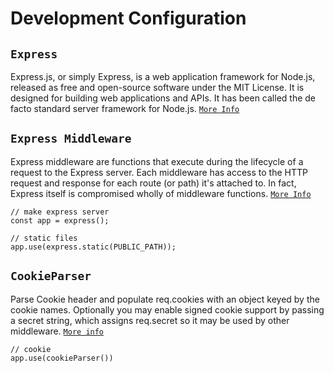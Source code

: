 # Development Configuration

## `Express` 
Express.js, or simply Express, is a web application framework for Node.js, released as free and open-source software under the MIT License. It is designed for building web applications and APIs. It has been called the de facto standard server framework for Node.js. [`More Info`](https://expressjs.com/)

## `Express Middleware`
Express middleware are functions that execute during the lifecycle of a request to the Express server. Each middleware has access to the HTTP request and response for each route (or path) it's attached to. In fact, Express itself is compromised wholly of middleware functions. [`More Info`](https://expressjs.com/en/guide/writing-middleware.html)

    // make express server
    const app = express();

    // static files
    app.use(express.static(PUBLIC_PATH));

## `CookieParser` 
Parse Cookie header and populate req.cookies with an object keyed by the cookie names. Optionally you may enable signed cookie support by passing a secret string, which assigns req.secret so it may be used by other middleware. [`More info`](https://www.npmjs.com/package/cookie-parser)

    // cookie
    app.use(cookieParser())

